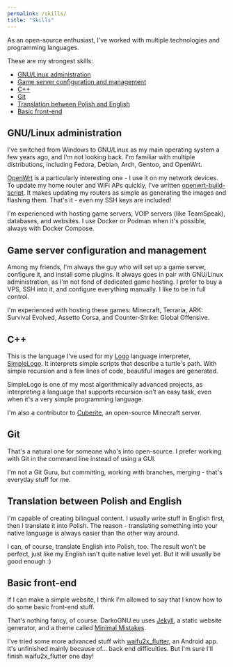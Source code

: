 ```yaml
---
permalink: /skills/
title: "Skills"
---
```


As an open-source enthusiast, I've worked with multiple technologies and programming languages.

These are my strongest skills:

- [GNU/Linux administration](#gnulinux-administration)
- [Game server configuration and management](#game-server-configuration-and-management)
- [C++](#c)
- [Git](#git)
- [Translation between Polish and English](#translation-between-polish-and-english)
- [Basic front-end](#basic-front-end)

## GNU/Linux administration

I've switched from Windows to GNU/Linux as my main operating system a few years ago, and I'm not looking back.
I'm familiar with multiple distributions, including Fedora, Debian, Arch, Gentoo, and OpenWrt.

[OpenWrt](https://openwrt.org/) is a particularly interesting one - I use it on my network devices.
To update my home router and WiFi APs quickly, I've written [openwrt-build-script](https://github.com/DarkoGNU/openwrt-build-script).
It makes updating my routers as simple as generating the images and flashing them. That's it - even my SSH keys are included!

I'm experienced with hosting game servers, VOIP servers (like TeamSpeak), databases, and websites.
I use Docker or Podman when it's possible, always with Docker Compose.

## Game server configuration and management

Among my friends, I'm always the guy who will set up a game server, configure it, and install some plugins.
It always goes in pair with GNU/Linux administration, as I'm not fond of dedicated game hosting.
I prefer to buy a VPS, SSH into it, and configure everything manually. I like to be in full control.

I'm experienced with hosting these games: Minecraft, Terraria, ARK: Survival Evolved, Assetto Corsa,
and Counter-Strike: Global Offensive.

## C++

This is the language I've used for my [Logo](https://en.wikipedia.org/wiki/Logo_(programming_language))
language interpreter, [SimpleLogo](https://github.com/DarkoGNU/SimpleLogo). It interprets simple scripts that
describe a turtle's path. With simple recursion and a few lines of code, beautiful images are generated.

SimpleLogo is one of my most algorithmically advanced projects, as interpreting a language that supports recursion isn't an easy task,
even when it's a very simple programming language.

I'm also a contributor to [Cuberite](https://github.com/cuberite/cuberite), an open-source Minecraft server.

## Git

That's a natural one for someone who's into open-source. I prefer working with Git in the command line instead of using a GUI.

I'm not a Git Guru, but committing, working with branches, merging - that's everyday stuff for me.

## Translation between Polish and English

I'm capable of creating bilingual content. I usually write stuff in English first, then I translate it into Polish.
The reason - translating something into your native language is always easier than the other way around.

I can, of course, translate English into Polish, too. The result won't be perfect, just like my English isn't quite native level yet.
But it will usually be good enough :)

## Basic front-end

If I can make a simple website, I think I'm allowed to say that I know how to do some basic front-end stuff.

That's nothing fancy, of course. DarkoGNU.eu uses [Jekyll](https://jekyllrb.com/), a static website generator,
and a theme called [Minimal Mistakes](https://mademistakes.com/work/minimal-mistakes-jekyll-theme/).

I've tried some more advanced stuff with [waifu2x_flutter](https://github.com/DarkoGNU/waifu2x_flutter), an Android app.
It's unfinished mainly because of... back end difficulties. But I'm sure I'll finish waifu2x_flutter one day!
